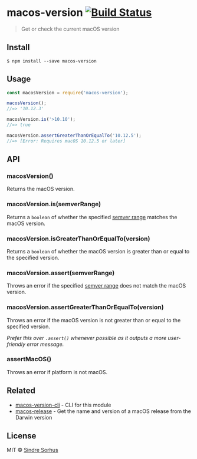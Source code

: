 # macos-version [![Build Status](https://travis-ci.org/sindresorhus/macos-version.svg?branch=master)](https://travis-ci.org/sindresorhus/macos-version)

> Get or check the current macOS version


## Install

```
$ npm install --save macos-version
```


## Usage

```js
const macosVersion = require('macos-version');

macosVersion();
//=> '10.12.3'

macosVersion.is('>10.10');
//=> true

macosVersion.assertGreaterThanOrEqualTo('10.12.5');
//=> [Error: Requires macOS 10.12.5 or later]
```


## API

### macosVersion()

Returns the macOS version.

### macosVersion.is(semverRange)

Returns a `boolean` of whether the specified [semver range](https://github.com/npm/node-semver#ranges) matches the macOS version.

### macosVersion.isGreaterThanOrEqualTo(version)

Returns a `boolean` of whether the macOS version is greater than or equal to the specified version.

### macosVersion.assert(semverRange)

Throws an error if the specified [semver range](https://github.com/npm/node-semver#ranges) does not match the macOS version.

### macosVersion.assertGreaterThanOrEqualTo(version)

Throws an error if the macOS version is not greater than or equal to the specified version.

*Prefer this over `.assert()` whenever possible as it outputs a more user-friendly error message.*

### assertMacOS()

Throws an error if platform is not macOS.

## Related

- [macos-version-cli](https://github.com/sindresorhus/macos-version-cli) - CLI for this module
- [macos-release](https://github.com/sindresorhus/macos-release) - Get the name and version of a macOS release from the Darwin version


## License

MIT © [Sindre Sorhus](https://sindresorhus.com)

